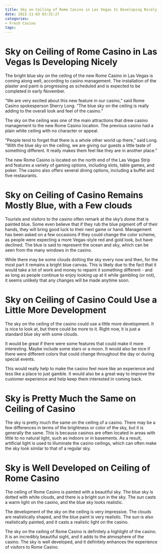 ```yaml
---
title: Sky on Ceiling of Rome Casino in Las Vegas Is Developing Nicely
date: 2022-11-03 03:31:27
categories:
- Fresh Casino
tags:
---
```



#  Sky on Ceiling of Rome Casino in Las Vegas Is Developing Nicely

The bright blue sky on the ceiling of the new Rome Casino in Las Vegas is coming along well, according to casino management. The installation of the plaster and paint is progressing as scheduled and is expected to be completed in early November.

“We are very excited about this new feature in our casino,” said Rome Casino spokesperson Sherry Long. “The blue sky on the ceiling is really adding to the overall look and feel of the casino.”

The sky on the ceiling was one of the main attractions that drew casino management to the new Rome Casino location. The previous casino had a plain white ceiling with no character or appeal.

“People tend to forget that there is a whole other world up there,” said Long. “With the blue sky on the ceiling, we are giving our guests a little taste of something different. It really makes them feel like they are in another place.”

The new Rome Casino is located on the north end of the Las Vegas Strip and features a variety of gaming options, including slots, table games, and poker. The casino also offers several dining options, including a buffet and five restaurants.

#  Sky on Ceiling of Casino Remains Mostly Blue, with a Few clouds

Tourists and visitors to the casino often remark at the sky’s dome that is painted blue. Some even believe that if they rub the blue pigment off of their hands, they will bring good luck to their next game or hand. Management has been asked on a few occasions if they could change the color scheme, as people were expecting a more Vegas-style red and gold look, but have declined. The blue is said to represent the ocean and sky, which can be seen from the many windows in the casino.

While there may be some clouds dotting the sky every now and then, for the most part it remains a bright blue canvas. This is likely due to the fact that it would take a lot of work and money to repaint it something different - and as long as people continue to enjoy looking up at it while gambling (or not), it seems unlikely that any changes will be made anytime soon.

#  Sky on Ceiling of Casino Could Use a Little More Development

The sky on the ceiling of the casino could use a little more development. It is nice to look at, but there could be more to it. Right now, it is just a standard blue sky with some clouds.

It would be great if there were some features that could make it more interesting. Maybe include some stars or a moon. It would also be nice if there were different colors that could change throughout the day or during special events.

This would really help to make the casino feel more like an experience and less like a place to just gamble. It would also be a great way to improve the customer experience and help keep them interested in coming back.




#  Sky is Pretty Much the Same on Ceiling of Casino

The sky is pretty much the same on the ceiling of a casino. There may be a few differences in terms of the brightness or color of the sky, but it is generally the same. This is because casinos are often located in areas with little to no natural light, such as indoors or in basements. As a result, artificial light is used to illuminate the casino ceilings, which can often make the sky look similar to that of a regular sky.

#  Sky is Well Developed on Ceiling of Rome Casino

The ceiling of Rome Casino is painted with a beautiful sky. The blue sky is dotted with white clouds, and there is a bright sun in the sky. The sun casts a warm light on the casino, and the blue sky looks realistic.

The development of the sky on the ceiling is very impressive. The clouds are realistically shaped, and the blue paint is very realistic. The sun is also realistically painted, and it casts a realistic light on the casino.

The sky on the ceiling of Rome Casino is definitely a highlight of the casino. It is an incredibly beautiful sight, and it adds to the atmosphere of the casino. The sky is well developed, and it definitely enhances the experience of visitors to Rome Casino.